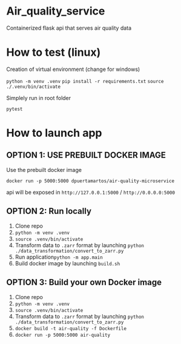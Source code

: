 # Air_quality_service

Containerized flask api that serves air quality data

# How to test (linux)

Creation of virtual environment (change for windows)

`python -m venv .venv`
`pip install -r requirements.txt`
`source ./.venv/bin/activate`

Simplely run in root folder

`pytest`

# How to launch app

## OPTION 1: USE PREBUILT DOCKER IMAGE

Use the prebuilt docker image

`docker run -p 5000:5000 dpuertamartos/air-quality-microservice`

api will be exposed in `http://127.0.0.1:5000` / `http://0.0.0.0:5000`

## OPTION 2: Run locally

1. Clone repo
2. `python -m venv .venv`
3. `source .venv/bin/activate`
4. Transform data to `.zarr` format by launching `python ./data_transformation/convert_to_zarr.py`
5. Run application`python -m app.main`
2. Build docker image by launching `build.sh`

## OPTION 3: Build your own Docker image

1. Clone repo
2. `python -m venv .venv`
3. `source .venv/bin/activate`
4. Transform data to `.zarr` format by launching `python ./data_transformation/convert_to_zarr.py`
5. `docker build -t air-quality -f Dockerfile` 
6. `docker run -p 5000:5000 air-quality`



